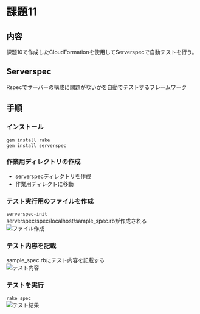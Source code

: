 # 課題11  

## 内容  
課題10で作成したCloudFormationを使用してServerspecで自動テストを行う。  

## Serverspec  
Rspecでサーバーの構成に問題がないかを自動でテストするフレームワーク  

## 手順  
### インストール  
```
gem install rake  
gem install serverspec
```  
### 作業用ディレクトリの作成  
* serverspecディレクトリを作成  
* 作業用ディレクトに移動  
### テスト実行用のファイルを作成  
```serverspec-init```  
serverspec/spec/localhost/sample_spec.rbが作成される  
![ファイル作成](img02/lecture11-1.png)  

### テスト内容を記載  
sample_spec.rbにテスト内容を記載する  
![テスト内容](img02/lecture11-3.png)  

### テストを実行  
`rake spec`  
![テスト結果](img02/lecture11-2.png)  

